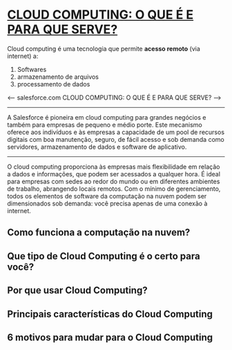 # [CLOUD COMPUTING: O QUE É E PARA QUE SERVE?](https://www.salesforce.com/br/cloud-computing/)
Cloud computing é uma tecnologia que permite **acesso remoto** (via internet) a:
1. Softwares
2. armazenamento de arquivos
3. processamento de dados

<--
salesforce.com
    CLOUD COMPUTING: O QUE É E PARA QUE SERVE?
-->


---------------------------
A Salesforce é pioneira em cloud computing para grandes negócios e também para empresas de pequeno e médio porte. Este mecanismo oferece aos indivíduos e às empresas a capacidade de um pool de recursos digitais com boa manutenção, seguro, de fácil acesso e sob demanda como servidores, armazenamento de dados e software de aplicativo.




---------------------------
O cloud computing proporciona às empresas mais flexibilidade em relação a dados e informações, que podem ser acessados a qualquer hora. É ideal para empresas com sedes ao redor do mundo ou em diferentes ambientes de trabalho, abrangendo locais remotos. Com o mínimo de gerenciamento, todos os elementos de software da computação na nuvem podem ser dimensionados sob demanda: você precisa apenas de uma conexão à internet.

## Como funciona a computação na nuvem?
## Que tipo de Cloud Computing é o certo para você?
## Por que usar Cloud Computing?
## Principais características do Cloud Computing
## 6 motivos para mudar para o Cloud Computing
